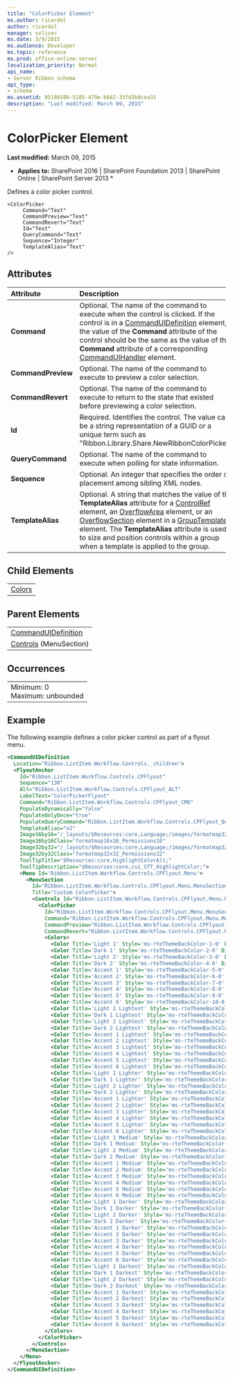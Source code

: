 ```yaml
---
title: "ColorPicker Element"
ms.author: ricardol
author: ricardol
manager: soliver
ms.date: 3/9/2015
ms.audience: Developer
ms.topic: reference
ms.prod: office-online-server
localization_priority: Normal
api_name:
- Server Ribbon schema
api_type:
- schema
ms.assetid: 95180186-5185-479e-b682-33fd3b8cea31
description: "Last modified: March 09, 2015"
---
```


# ColorPicker Element

 **Last modified:** March 09, 2015 
  
 * **Applies to:** SharePoint 2016 | SharePoint Foundation 2013 | SharePoint Online | SharePoint Server 2013 * 
  
Defines a color picker control. 
  
```
<ColorPicker
     Command="Text"
     CommandPreview="Text"
     CommandRevert="Text"
     Id="Text"
     QueryCommand="Text"
     Sequence="Integer"
     TemplateAlias="Text"
/>
```

## Attributes

|**Attribute**|**Description**|
|:-----|:-----|
|**Command** <br/> |Optional. The name of the command to execute when the control is clicked. If the control is in a [CommandUIDefinition](../../sharepoint-features-schemas/custom-action-definition-schema/commanduidefinition-element.md) element, the value of the **Command** attribute of the control should be the same as the value of the **Command** attribute of a corresponding [CommandUIHandler](../../sharepoint-features-schemas/custom-action-definition-schema/commanduihandler-element.md) element.  <br/> |
|**CommandPreview** <br/> |Optional. The name of the command to execute to preview a color selection.  <br/> |
|**CommandRevert** <br/> |Optional. The name of the command to execute to return to the state that existed before previewing a color selection.  <br/> |
|**Id** <br/> |Required. Identifies the control. The value can be a string representation of a GUID or a unique term such as "Ribbon.Library.Share.NewRibbonColorPicker".  <br/> |
|**QueryCommand** <br/> |Optional. The name of the command to execute when polling for state information.  <br/> |
|**Sequence** <br/> |Optional. An integer that specifies the order of placement among sibling XML nodes.  <br/> |
|**TemplateAlias** <br/> |Optional. A string that matches the value of the **TemplateAlias** attribute for a [ControlRef](controlref-element.md) element, an [OverflowArea](overflowarea-element.md) element, or an [OverflowSection](overflowsection-element.md) element in a [GroupTemplate](grouptemplate-element.md) element. The **TemplateAlias** attribute is used to size and position controls within a group when a template is applied to the group.  <br/> |
   
## Child Elements

||
|:-----|
|[Colors](colors-element.md)|
   
## Parent Elements

||
|:-----|
|[CommandUIDefinition](../../sharepoint-features-schemas/custom-action-definition-schema/commanduidefinition-element.md) <br/> |
|[Controls](controls-element-menusection.md) (MenuSection)  <br/> |
   
## Occurrences

||
|:-----|
|Minimum: 0  <br/> Maximum: unbounded  <br/> |
   
## Example

The following example defines a color picker control as part of a flyout menu.
  
```XML
<CommandUIDefinition
  Location="Ribbon.ListItem.Workflow.Controls._children">
  <FlyoutAnchor
    Id="Ribbon.ListItem.Workflow.Controls.CPFlyout"
    Sequence="130"
    Alt="Ribbon.ListItem.Workflow.Controls.CPFlyout_ALT"
    LabelText="ColorPickerFlyout"
    Command="Ribbon.ListItem.Workflow.Controls.CPFlyout_CMD"
    PopulateDynamically="false"
    PopulateOnlyOnce="true"
    PopulateQueryCommand="Ribbon.ListItem.Workflow.Controls.CPFlyout_Query_CMD"
    TemplateAlias="o2"
    Image16by16="/_layouts/$Resources:core,Language;/images/formatmap32x32.png"
    Image16by16Class="formatmap16x16_Permissions16"
    Image32by32="/_layouts/$Resources:core,Language;/images/formatmap32x32.png"
    Image32by32Class="formatmap32x32_Permissions32"
    ToolTipTitle="$Resources:core,HighlightColorAlt;"
    ToolTipDescription="$Resources:core,cui_STT_HighlightColor;">
    <Menu Id='Ribbon.ListItem.Workflow.Controls.CPFlyout.Menu'>
      <MenuSection
        Id="Ribbon.ListItem.Workflow.Controls.CPFlyout.Menu.MenuSection"
        Title="Custom ColorPicker">
        <Controls Id="Ribbon.ListItem.Workflow.Controls.CPFlyout.Menu.MenuSection.Controls">
          <ColorPicker
            Id="Ribbon.ListItem.Workflow.Controls.CPFlyout.Menu.MenuSection.ColorPicker"
            Command="Ribbon.ListItem.Workflow.Controls.CPFlyout.Menu.MenuSection.ColorPicker_CMD"
            CommandPreview="Ribbon.ListItem.Workflow.Controls.CPFlyout.Menu.MenuSection.ColorPicker_PRE_CMD"
            CommandRevert="Ribbon.ListItem.Workflow.Controls.CPFlyout.Menu.MenuSection.ColorPicker_REV_CMD" >
            <Colors>
              <Color Title='Light 1' Style='ms-rteThemeBackColor-1-0' DisplayColor='#ffffff' />
              <Color Title='Dark 1' Style='ms-rteThemeBackColor-2-0' DisplayColor='#000000' />
              <Color Title='Light 2' Style='ms-rteThemeBackColor-3-0' DisplayColor='#e9f5fa' />
              <Color Title='Dark 2' Style='ms-rteThemeBackColor-4-0' DisplayColor='#33557b' />
              <Color Title='Accent 1' Style='ms-rteThemeBackColor-5-0' DisplayColor='#00adee' />
              <Color Title='Accent 2' Style='ms-rteThemeBackColor-6-0' DisplayColor='#ec008c' />
              <Color Title='Accent 3' Style='ms-rteThemeBackColor-7-0' DisplayColor='#1d71b6' />
              <Color Title='Accent 4' Style='ms-rteThemeBackColor-8-0' DisplayColor='#fd9f08' />
              <Color Title='Accent 5' Style='ms-rteThemeBackColor-9-0' DisplayColor='#62ce33' />
              <Color Title='Accent 6' Style='ms-rteThemeBackColor-10-0' DisplayColor='#fae032' />
              <Color Title='Light 1 Lightest' Style='ms-rteThemeBackColor-1-1' DisplayColor='#f2f2f2' />
              <Color Title='Dark 1 Lightest' Style='ms-rteThemeBackColor-2-1' DisplayColor='#7f7f7f' />
              <Color Title='Light 2 Lightest' Style='ms-rteThemeBackColor-3-1' DisplayColor='#c1e3f1' />
              <Color Title='Dark 2 Lightest' Style='ms-rteThemeBackColor-4-1' DisplayColor='#cfddeb' />
              <Color Title='Accent 1 Lightest' Style='ms-rteThemeBackColor-5-1' DisplayColor='#c8f0ff' />
              <Color Title='Accent 2 Lightest' Style='ms-rteThemeBackColor-6-1' DisplayColor='#ffc8e8' />
              <Color Title='Accent 3 Lightest' Style='ms-rteThemeBackColor-7-1' DisplayColor='#cbe3f6' />
              <Color Title='Accent 4 Lightest' Style='ms-rteThemeBackColor-8-1' DisplayColor='#feebcd' />
              <Color Title='Accent 5 Lightest' Style='ms-rteThemeBackColor-9-1' DisplayColor='#e0f5d6' />
              <Color Title='Accent 6 Lightest' Style='ms-rteThemeBackColor-10-1' DisplayColor='#fef8d6' />
              <Color Title='Light 1 Lighter' Style='ms-rteThemeBackColor-1-2' DisplayColor='#d8d8d8' />
              <Color Title='Dark 1 Lighter' Style='ms-rteThemeBackColor-2-2' DisplayColor='#595959' />
              <Color Title='Light 2 Lighter' Style='ms-rteThemeBackColor-3-2' DisplayColor='#86c8e3' />
              <Color Title='Dark 2 Lighter' Style='ms-rteThemeBackColor-4-2' DisplayColor='#a0bad8' />
              <Color Title='Accent 1 Lighter' Style='ms-rteThemeBackColor-5-2' DisplayColor='#92e1ff' />
              <Color Title='Accent 2 Lighter' Style='ms-rteThemeBackColor-6-2' DisplayColor='#ff91d2' />
              <Color Title='Accent 3 Lighter' Style='ms-rteThemeBackColor-7-2' DisplayColor='#97c7ee' />
              <Color Title='Accent 4 Lighter' Style='ms-rteThemeBackColor-8-2' DisplayColor='#fed89c' />
              <Color Title='Accent 5 Lighter' Style='ms-rteThemeBackColor-9-2' DisplayColor='#c0ebad' />
              <Color Title='Accent 6 Lighter' Style='ms-rteThemeBackColor-10-2' DisplayColor='#fef8d6' />
              <Color Title='Light 1 Medium' Style='ms-rteThemeBackColor-1-3' DisplayColor='#bfbfbf' />
              <Color Title='Dark 1 Medium' Style='ms-rteThemeBackColor-2-3' DisplayColor='#3f3f3f' />
              <Color Title='Light 2 Medium' Style='ms-rteThemeBackColor-3-3' DisplayColor='#2c98c4' />
              <Color Title='Dark 2 Medium' Style='ms-rteThemeBackColor-4-3' DisplayColor='#7098c4' />
              <Color Title='Accent 1 Medium' Style='ms-rteThemeBackColor-5-3' DisplayColor='#5bd2ff' />
              <Color Title='Accent 2 Medium' Style='ms-rteThemeBackColor-6-3' DisplayColor='#ff5abc' />
              <Color Title='Accent 3 Medium' Style='ms-rteThemeBackColor-7-3' DisplayColor='#64abe6' />
              <Color Title='Accent 4 Medium' Style='ms-rteThemeBackColor-8-3' DisplayColor='#fdc56a' />
              <Color Title='Accent 5 Medium' Style='ms-rteThemeBackColor-9-3' DisplayColor='#b9de8c' />
              <Color Title='Accent 6 Medium' Style='ms-rteThemeBackColor-10-3' DisplayColor='#fcec84' />
              <Color Title='Light 1 Darker' Style='ms-rteThemeBackColor-1-4' DisplayColor='#a5a5a5' />
              <Color Title='Dark 1 Darker' Style='ms-rteThemeBackColor-2-4' DisplayColor='#262626' />
              <Color Title='Light 2 Darker' Style='ms-rteThemeBackColor-3-4' DisplayColor='#164c62' />
              <Color Title='Dark 2 Darker' Style='ms-rteThemeBackColor-4-4' DisplayColor='#26405c' />
              <Color Title='Accent 1 Darker' Style='ms-rteThemeBackColor-5-4' DisplayColor='#0081b2' />
              <Color Title='Accent 2 Darker' Style='ms-rteThemeBackColor-6-4' DisplayColor='#b10069' />
              <Color Title='Accent 3 Darker' Style='ms-rteThemeBackColor-7-4' DisplayColor='#155488' />
              <Color Title='Accent 4 Darker' Style='ms-rteThemeBackColor-8-4' DisplayColor='#c27801' />
              <Color Title='Accent 5 Darker' Style='ms-rteThemeBackColor-9-4' DisplayColor='#499b25' />
              <Color Title='Accent 6 Darker' Style='ms-rteThemeBackColor-10-4' DisplayColor='#dbbf05' />
              <Color Title='Light 1 Darkest' Style='ms-rteThemeBackColor-1-5' DisplayColor='#7f7f7f' />
              <Color Title='Dark 1 Darkest' Style='ms-rteThemeBackColor-2-5' DisplayColor='#0c0c0c' />
              <Color Title='Light 2 Darkest' Style='ms-rteThemeBackColor-3-5' DisplayColor='#081e27' />
              <Color Title='Dark 2 Darkest' Style='ms-rteThemeBackColor-4-5' DisplayColor='#192a3e' />
              <Color Title='Accent 1 Darkest' Style='ms-rteThemeBackColor-5-5' DisplayColor='#005677' />
              <Color Title='Accent 2 Darkest' Style='ms-rteThemeBackColor-6-5' DisplayColor='#760046' />
              <Color Title='Accent 3 Darkest' Style='ms-rteThemeBackColor-7-5' DisplayColor='#0e385b' />
              <Color Title='Accent 4 Darkest' Style='ms-rteThemeBackColor-8-5' DisplayColor='#815001' />
              <Color Title='Accent 5 Darkest' Style='ms-rteThemeBackColor-9-5' DisplayColor='#316819' />
              <Color Title='Accent 6 Darkest' Style='ms-rteThemeBackColor-10-5' DisplayColor='#927f03' />
            </Colors>
          </ColorPicker>
        </Controls>
      </MenuSection>
    </Menu>
  </FlyoutAnchor>
</CommandUIDefinition>

```


